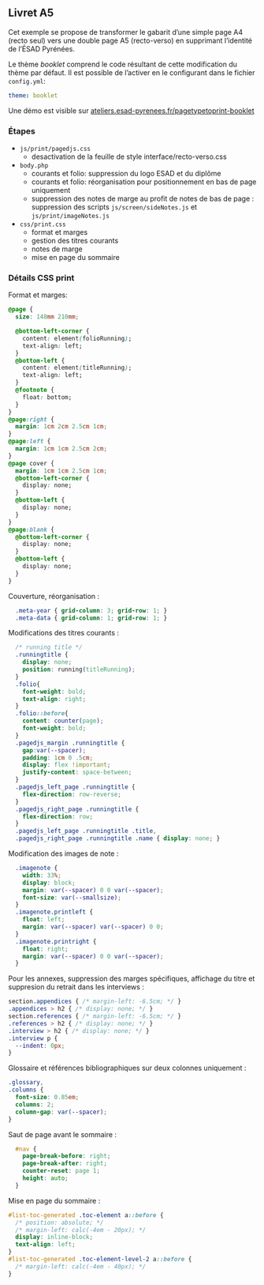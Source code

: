 ## Livret A5

Cet exemple se propose de transformer le gabarit d’une simple page A4 (recto seul) vers une double page A5 (recto-verso) en supprimant l’identité de l’ÉSAD Pyrénées.

Le thème _booklet_ comprend le code résultant de cette modification du thème par défaut. Il est possible de l’activer en le configurant dans le fichier `config.yml`:
```yml
theme: booklet
```
Une démo est visible sur [ateliers.esad-pyrenees.fr/pagetypetoprint-booklet](http://ateliers.esad-pyrenees.fr/pagetypetoprint-booklet/?print)

### Étapes 

* `js/print/pagedjs.css`
    * desactivation de la feuille de style interface/recto-verso.css
* `body.php`
    * courants et folio: suppression du logo ESAD et du diplôme
    * courants et folio: réorganisation pour positionnement en bas de page uniquement
    * suppression des notes de marge au profit de notes de bas de page : suppression des scripts `js/screen/sideNotes.js` et `js/print/imageNotes.js` 
* `css/print.css`
    * format et marges  
    * gestion des titres courants 
    * notes de marge 
    * mise en page du sommaire 

### Détails CSS print

Format et marges:
```css
@page {
  size: 148mm 210mm;

  @bottom-left-corner {
    content: element(folioRunning);
    text-align: left;
  }
  @bottom-left {
    content: element(titleRunning);
    text-align: left;
  }
  @footnote {
    float: bottom;
  }
}  
@page:right {
  margin: 1cm 2cm 2.5cm 1cm;
}
@page:left {
  margin: 1cm 1cm 2.5cm 2cm;
}
@page cover {
  margin: 1cm 1cm 2.5cm 1cm;    
  @bottom-left-corner {
    display: none;
  }
  @bottom-left {
    display: none;
  }
}
@page:blank {
  @bottom-left-corner {
    display: none;
  }
  @bottom-left {
    display: none;
  }
}
```

Couverture, réorganisation :
```css
  .meta-year { grid-column: 3; grid-row: 1; }
  .meta-data { grid-column: 1; grid-row: 1; }
```
Modifications des titres courants : 
```css
  /* running title */
  .runningtitle {
    display: none;
    position: running(titleRunning);
  }
  .folio{
    font-weight: bold;
    text-align: right;
  }
  .folio::before{
    content: counter(page);
    font-weight: bold;
  }
  .pagedjs_margin .runningtitle {
    gap:var(--spacer);
    padding: 1cm 0 .5cm;
    display: flex !important;
    justify-content: space-between;
  }
  .pagedjs_left_page .runningtitle {
    flex-direction: row-reverse;
  }
  .pagedjs_right_page .runningtitle {
    flex-direction: row;
  }
  .pagedjs_left_page .runningtitle .title,
  .pagedjs_right_page .runningtitle .name { display: none; }
```

Modification des images de note :
```css
  .imagenote {
    width: 33%;
    display: block;
    margin: var(--spacer) 0 0 var(--spacer);
    font-size: var(--smallsize);    
  }
  .imagenote.printleft {
    float: left;
    margin: var(--spacer) var(--spacer) 0 0;
  }
  .imagenote.printright {
    float: right;
    margin: var(--spacer) 0 0 var(--spacer);
  }
```

Pour les annexes, suppression des marges spécifiques, affichage du titre et suppresion du retrait dans les interviews :
```css
section.appendices { /* margin-left: -6.5cm; */ }
.appendices > h2 { /* display: none; */ }
section.references { /* margin-left: -6.5cm; */ }
.references > h2 { /* display: none; */ }
.interview > h2 { /* display: none; */ }
.interview p {
  --indent: 0px;
}
```
Glossaire et références bibliographiques sur deux colonnes uniquement :
```css
.glossary,
.columns {
  font-size: 0.85em;
  columns: 2;
  column-gap: var(--spacer);
}
```

Saut de page avant le sommaire :
```css
  #nav {
    page-break-before: right;
    page-break-after: right;
    counter-reset: page 1;
    height: auto;
  }
```
Mise en page du sommaire :
```css
#list-toc-generated .toc-element a::before {
  /* position: absolute; */
  /* margin-left: calc(-4em - 20px); */
  display: inline-block;
  text-align: left;
}
#list-toc-generated .toc-element-level-2 a::before {
  /* margin-left: calc(-4em - 40px); */
}
```